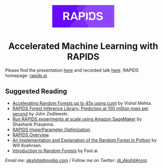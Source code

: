 <center>

<img src="rapids_logo.png" width=200px>

# Accelerated Machine Learning with RAPIDS
</center>

Please find the presentation [here](https://aroraakshit.github.io/AcceleratedMLwRAPIDS/#/) and recorded talk [here](https://www.youtube.com/watch?v=fT0BVKx0c88). RAPIDS homepage: [rapids.ai](https://rapids.ai/).

## Suggested Reading

- [Accelerating Random Forests up to 45x using cuml](https://medium.com/rapids-ai/accelerating-random-forests-up-to-45x-using-cuml-dfb782a31bea) by Vishal Mehta.
- [RAPIDS Forest Inference Library: Prediction at 100 million rows per second](https://medium.com/rapids-ai/rapids-forest-inference-library-prediction-at-100-million-rows-per-second-19558890bc35) by John Zedlewski.
- [Run RAPIDS experiments at scale using Amazon SageMaker](https://medium.com/rapids-ai/running-rapids-experiments-at-scale-using-amazon-sagemaker-d516420f165b) by Shashank Prasanna.
- [RAPIDS HyperParameter Optimization](https://github.com/rapidsai/cloud-ml-examples).
- [RAPIDS Overview](https://docs.rapids.ai/overview/latest.pdf).
- [An Implementation and Explanation of the Random Forest in Python](https://towardsdatascience.com/an-implementation-and-explanation-of-the-random-forest-in-python-77bf308a9b76) by Will Koehrsen.
- [Introduction to Random Forests](https://course18.fast.ai/lessonsml1/lesson1.html) by Fast.ai.

<i>Email me: [akshita@nvidia.com](mailto:akshita@nvidia.com) / Follow me on Twitter: [@_AkshitArora](https://twitter.com/_AkshitArora)</i>
